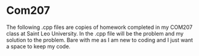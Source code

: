 # Com207
The following .cpp files are copies of homework completed in my COM207 class at Saint Leo University. In the .cpp file will be the problem and my solution to the problem. 
Bare with me as I am new to coding and I just want a space to keep my code.
